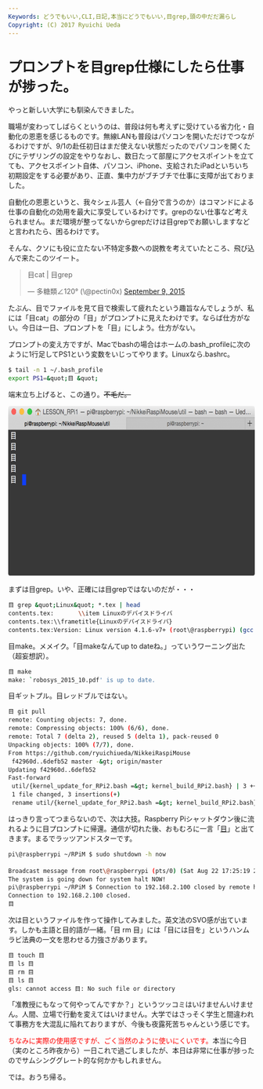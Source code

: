 ```yaml
---
Keywords: どうでもいい,CLI,日記,本当にどうでもいい,目grep,頭の中だだ漏らし
Copyright: (C) 2017 Ryuichi Ueda
---
```


# プロンプトを目grep仕様にしたら仕事が捗った。
やっと新しい大学にも馴染んできました。

職場が変わってしばらくというのは、普段は何も考えずに受けている省力化・自動化の恩恵を感じるものです。無線LANも普段はパソコンを開いただけでつながるわけですが、9/1の赴任初日はまだ使えない状態だったのでパソコンを開くたびにテザリングの設定をやりなおし、数日たって部屋にアクセスポイントを立てても、アクセスポイント自体、パソコン、iPhone、支給されたiPadといちいち初期設定をする必要があり、正直、集中力がブチブチで仕事に支障が出ておりました。

自動化の恩恵というと、我々シェル芸人（←自分で言うのか）はコマンドによる仕事の自動化の効用を最大に享受しているわけです。grepのない仕事など考えられません。まだ環境が整ってないからgrepだけは目grepでお願いしますなどと言われたら、困るわけです。

そんな、クソにも役に立たない不特定多数への説教を考えていたところ、飛び込んで来たこのツイート。

<blockquote class="twitter-tweet" data-partner="tweetdeck"><p lang="ja" dir="ltr">目cat | 目grep</p>&mdash; 多糖類∠120° (\@pectin0x) <a href="https://twitter.com/pectin0x/status/641593686405574656">September 9, 2015</a></blockquote>
<script async src="//platform.twitter.com/widgets.js" charset="utf-8"></script>

たぶん、目でファイルを見て目で検索して疲れたという趣旨なんでしょうが、私には「目cat」の部分の「目」がプロンプトに見えたわけです。ならば仕方がない。今日は一日、プロンプトを「目」にしよう。仕方がない。

プロンプトの変え方ですが、Macでbashの場合はホームの.bash_profileに次のように1行足してPS1という変数をいじってやります。Linuxなら.bashrc。

```bash
$ tail -n 1 ~/.bash_profile 
export PS1=&quot;目 &quot;
```

端末立ち上げると、この通り。<s>不毛だ。</s>

<a href="5180e917e98bc6ffae29d0daf8a605a1.png"><img src="5180e917e98bc6ffae29d0daf8a605a1-1024x537.png" alt="スクリーンショット 2015-09-14 18.29.17" width="660" height="346" class="aligncenter size-large wp-image-6960" /></a>

まずは目grep。いや、正確には目grepではないのだが・・・

```bash
目 grep &quot;Linux&quot; *.tex | head
contents.tex:		\\item Linuxのデバイスドライバ
contents.tex:\\frametitle{Linuxのデバイスドライバ}
contents.tex:Version: Linux version 4.1.6-v7+ (root\@raspberrypi) (gcc version 4.6.3
```


目make。メメイク。「目makeなんてup to dateね。」っていうワーニング出た（超妄想訳）。

```bash
目 make
make: `robosys_2015_10.pdf' is up to date.
```

目ギットプル。目レッドブルではない。

```bash
目 git pull
remote: Counting objects: 7, done.
remote: Compressing objects: 100% (6/6), done.
remote: Total 7 (delta 2), reused 5 (delta 1), pack-reused 0
Unpacking objects: 100% (7/7), done.
From https://github.com/ryuichiueda/NikkeiRaspiMouse
 f42960d..6defb52 master -&gt; origin/master
Updating f42960d..6defb52
Fast-forward
 util/{kernel_update_for_RPi2.bash =&gt; kernel_build_RPi2.bash} | 3 +++
 1 file changed, 3 insertions(+)
 rename util/{kernel_update_for_RPi2.bash =&gt; kernel_build_RPi2.bash} (80%)
```


はっきり言ってつまらないので、次は大技。Raspberry Piシャットダウン後に流れるように目プロンプトに帰還。通信が切れた後、おもむろに一言「<a href="https://ja.wikipedia.org/wiki/%E3%82%81%E7%B5%84%E3%81%AE%E3%81%B2%E3%81%A8">目</a>」と出てきます。まるでラッツアンドスターです。

```bash
pi\@raspberrypi ~/RPiM $ sudo shutdown -h now

Broadcast message from root\@raspberrypi (pts/0) (Sat Aug 22 17:25:19 2015):
The system is going down for system halt NOW!
pi\@raspberrypi ~/RPiM $ Connection to 192.168.2.100 closed by remote host.
Connection to 192.168.2.100 closed.
目 
```

次は目というファイルを作って操作してみました。英文法のSVO感が出ています。しかも主語と目的語が一緒。「目 rm 目」には「目には目を」というハンムラビ法典の一文を思わせる力強さがあります。

```bash
目 touch 目
目 ls 目
目 rm 目
目 ls 目
gls: cannot access 目: No such file or directory
```

「准教授にもなって何やってんですか？」というツッコミはいけませんいけません。人間、立場で行動を変えてはいけません。大学ではさっそく学生と間違われて事務方を大混乱に陥れておりますが、今後も夜露死苦ちゃんという感じです。

<span style="color:red">ちなみに実際の使用感ですが、ごく当然のように使いにくいです。</span>本当に今日（実のところ昨夜から）一日これで過ごしましたが、本日は非常に仕事が捗ったのでサムシンググレート的な何かかもしれません。


では。おうち帰る。
